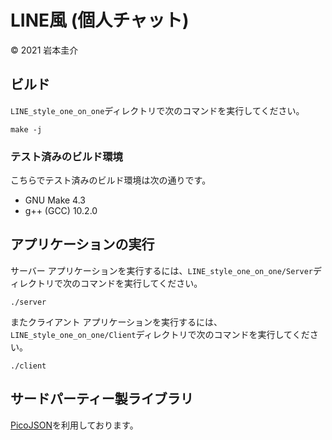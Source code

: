 # LINE風 (個人チャット)

© 2021 岩本圭介

## ビルド

`LINE_style_one_on_one`ディレクトリで次のコマンドを実行してください。

```
make -j
```

### テスト済みのビルド環境

こちらでテスト済みのビルド環境は次の通りです。

- GNU Make 4.3
- g++ (GCC) 10.2.0

## アプリケーションの実行

サーバー アプリケーションを実行するには、`LINE_style_one_on_one/Server`ディレクトリで次のコマンドを実行してください。

```
./server
```

またクライアント アプリケーションを実行するには、`LINE_style_one_on_one/Client`ディレクトリで次のコマンドを実行してください。

```
./client
```

## サードパーティー製ライブラリ

[PicoJSON](https://github.com/kazuho/picojson)を利用しております。